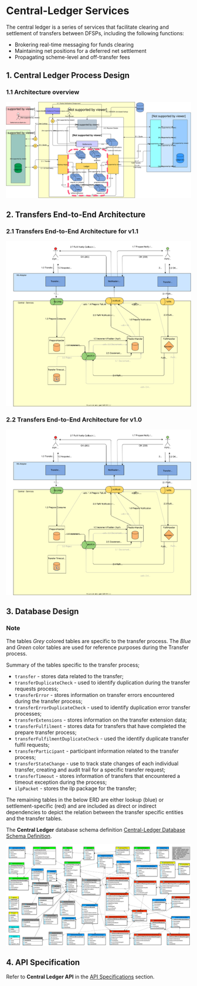# Central-Ledger Services

The central ledger is a series of services that facilitate clearing and settlement of transfers between DFSPs, including the following functions:

* Brokering real-time messaging for funds clearing
* Maintaining net positions for a deferred net settlement
* Propagating scheme-level and off-transfer fees

## 1. Central Ledger Process Design

### 1.1 Architecture overview

![Central-Ledger Architecture](assets/diagrams/architecture/Arch-mojaloop-central-ledger.svg)

## 2. Transfers End-to-End Architecture


### 2.1 Transfers End-to-End Architecture for v1.1
![Transfers Architecture for Mojaloop FSP Interoperability API v1.1](assets/diagrams/architecture/Transfers-Arch-End-to-End-v1.1.svg)

### 2.2 Transfers End-to-End Architecture for v1.0
![Transfers Architecture for Mojaloop FSP Interoperability API v1.0](assets/diagrams/architecture/Transfers-Arch-End-to-End-v1.0.svg)

## 3. Database Design

### Note

The tables *Grey* colored tables are specific to the transfer process. The *Blue* and *Green* color tables are used for reference purposes during the Transfer process.

Summary of the tables specific to the transfer process;

- `transfer` - stores data related to the transfer;
- `transferDuplicateCheck` - used to identify duplication during the transfer requests process;
- `transferError` - stores information on transfer errors encountered during the transfer process;
- `transferErrorDuplicateCheck` - used to identify duplication error transfer processes;
- `transferExtensions` - stores information on the transfer extension data;
- `transferFulfilment` - stores data for transfers that have completed the prepare transfer process;
- `transferFulfilmentDuplicateCheck` - used the identify duplicate transfer fulfil requests;
- `transferParticipant` - participant information related to the transfer process;
- `transferStateChange` - use to track state changes of each individual transfer, creating and audit trail for a specific transfer request;
- `transferTimeout` - stores information of transfers that encountered a timeout exception during the process;
- `ilpPacket` - stores the ilp package for the transfer;

The remaining tables in the below ERD are either lookup (blue) or settlement-specific (red) and are included as direct or indirect dependencies to depict the relation between the transfer specific entities and the transfer tables.

The **Central Ledger** database schema definition [Central-Ledger Database Schema Definition](assets/database/central-ledger-ddl-MySQLWorkbench.sql).

![Central-Ledger Database Diagram](assets/database/central-ledger-schema.png)

## 4. API Specification

Refer to **Central Ledger API** in the [API Specifications](../../api/README.md#central-ledger-api) section.
